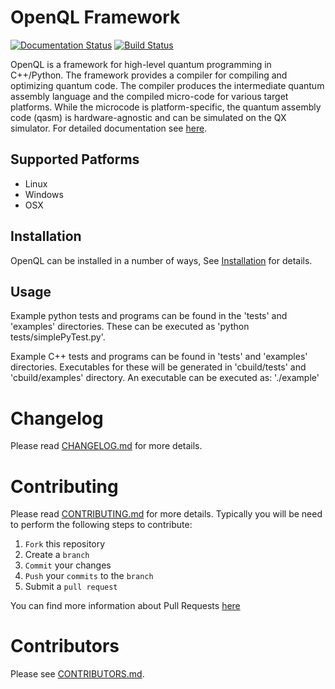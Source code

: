 # OpenQL Framework #

[![Documentation Status](https://readthedocs.org/projects/openql/badge/?version=latest)](https://openql.readthedocs.io/en/latest/?badge=latest) [![Build Status](https://travis-ci.com/QE-Lab/OpenQL.svg?branch=develop)](https://travis-ci.com/QE-Lab/OpenQL)

OpenQL is a framework for high-level quantum programming in C++/Python. The framework provides a compiler for compiling and optimizing quantum code. The compiler produces the intermediate quantum assembly language and the compiled micro-code for various target platforms. While the microcode is platform-specific, the quantum assembly code (qasm) is hardware-agnostic and can be simulated on the QX simulator. For detailed documentation see [here](https://openql.readthedocs.io).

## Supported Patforms

* Linux
* Windows
* OSX

## Installation

OpenQL can be installed in a number of ways, See [Installation](https://openql.readthedocs.io/en/latest/installation.html) for details.

## Usage

Example python tests and programs can be found in the 'tests' and 'examples' directories. These can be executed as 'python tests/simplePyTest.py'.

Example C++ tests and programs can be found in 'tests' and 'examples'
directories. Executables for these will be generated in 'cbuild/tests' and 'cbuild/examples' directory. An executable can be executed as: './example'



# Changelog

Please read [CHANGELOG.md](CHANGELOG.md) for more details.


# Contributing

Please read [CONTRIBUTING.md](CONTRIBUTING.md) for more details.
Typically you will be need to perform the following steps to contribute:

1. `Fork` this repository
1. Create a `branch`
1. `Commit` your changes
1. `Push` your `commits` to the `branch`
1. Submit a `pull request`

You can find more information about Pull Requests [here](https://help.github.com/categories/collaborating-on-projects-using-pull-requests/)

# Contributors
Please see [CONTRIBUTORS.md](CONTRIBUTORS.md).
